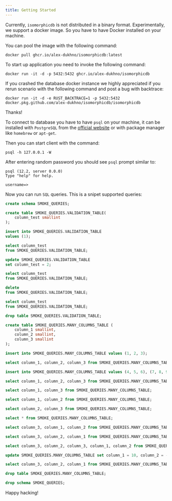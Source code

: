 ```yaml
---
title: Getting Started
---
```


Currently, `isomorphicdb` is not distributed in a binary format. Experimentally, we
support a docker image. So you have to have Docker installed on your machine.

You can pool the image with the following command:

```shell
docker pull ghcr.io/alex-dukhno/isomorphicdb:latest
```

To start up application you need to invoke the following command:

```shell
docker run -it -d -p 5432:5432 ghcr.io/alex-dukhno/isomorphicdb
```

If you crashed the database docker instance we highly appreciated if you rerun
scenario with the following command and post a bug with backtrace:

```shell
docker run -it -d -e RUST_BACKTRACE=1 -p 5432:5432 docker.pkg.github.com/alex-dukhno/isomorphicdb/isomorphicdb
```
Thanks!

To connect to database you have to have `psql` on your machine, it can be installed
with `PostgreSQL` from the [official website](https://www.postgresql.org) or with
package manager like `homebrew` or `apt-get`.

Then you can start client with the command:

```shell
psql -h 127.0.0.1 -W
```

After entering random password you should see `psql` prompt similar to:

```shell
psql (12.2, server 0.0.0)
Type "help" for help.

username=>
```

Now you can run `SQL` queries. This is a snipet supported queries:

```sql
create schema SMOKE_QUERIES;

create table SMOKE_QUERIES.VALIDATION_TABLE(
    column_test smallint
);

insert into SMOKE_QUERIES.VALIDATION_TABLE
values (1);

select column_test
from SMOKE_QUERIES.VALIDATION_TABLE;

update SMOKE_QUERIES.VALIDATION_TABLE
set column_test = 2;

select column_test
from SMOKE_QUERIES.VALIDATION_TABLE;

delete
from SMOKE_QUERIES.VALIDATION_TABLE;

select column_test
from SMOKE_QUERIES.VALIDATION_TABLE;

drop table SMOKE_QUERIES.VALIDATION_TABLE;

create table SMOKE_QUERIES.MANY_COLUMNS_TABLE (
    column_1 smallint,
    column_2 smallint,
    column_3 smallint
);

insert into SMOKE_QUERIES.MANY_COLUMNS_TABLE values (1, 2, 3);

select column_1, column_2, column_3 from SMOKE_QUERIES.MANY_COLUMNS_TABLE;

insert into SMOKE_QUERIES.MANY_COLUMNS_TABLE values (4, 5, 6), (7, 8, 9);

select column_1, column_2, column_3 from SMOKE_QUERIES.MANY_COLUMNS_TABLE;

select column_1, column_3 from SMOKE_QUERIES.MANY_COLUMNS_TABLE;

select column_1, column_2 from SMOKE_QUERIES.MANY_COLUMNS_TABLE;

select column_2, column_3 from SMOKE_QUERIES.MANY_COLUMNS_TABLE;

select * from SMOKE_QUERIES.MANY_COLUMNS_TABLE;

select column_3, column_1, column_2 from SMOKE_QUERIES.MANY_COLUMNS_TABLE;

select column_3, column_2, column_1 from SMOKE_QUERIES.MANY_COLUMNS_TABLE;

select column_3, column_2, column_3, column_1, column_2 from SMOKE_QUERIES.MANY_COLUMNS_TABLE;

update SMOKE_QUERIES.MANY_COLUMNS_TABLE set column_1 = 10, column_2 = -20, column_3 = 30;

select column_3, column_2, column_1 from SMOKE_QUERIES.MANY_COLUMNS_TABLE;

drop table SMOKE_QUERIES.MANY_COLUMNS_TABLE;

drop schema SMOKE_QUERIES;
```

Happy hacking!
